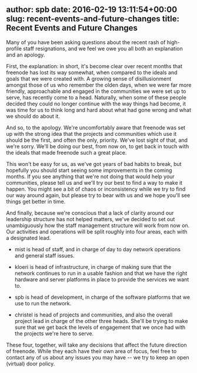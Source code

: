 author: spb
date: 2016-02-19 13:11:54+00:00
slug: recent-events-and-future-changes
title: Recent Events and Future Changes
---
Many of you have been asking questions about the recent rash of high-profile
staff resignations, and we feel we owe you all both an explanation and an
apology.

First, the explanation: in short, it's become clear over recent months that
freenode has lost its way somewhat, when compared to the ideals and goals that
we were created with. A growing sense of disillusionment amongst those of us who
remember the olden days, when we were far more friendly, approachable and
engaged in the communities we were set up to serve, has recently come to a head.
Naturally, when some of these people decided they could no longer continue with
the way things had become, it was time for us to think long and hard about what
had gone wrong and what we should do about it.

And so, to the apology. We're uncomfortably aware that freenode was set up with
the strong idea that the projects and communities which use it should be the
first, and often the only, priority. We've lost sight of that, and we're sorry.
We'll be doing our best, from now on, to get back in touch with the ideals that
made freenode such a great place.

This won't be easy for us, as we've got years of bad habits to break, but
hopefully you should start seeing some improvements in the coming months. If you
see anything that we're not doing that would help your communities, please tell
us and we'll try our best to find a way to make it happen. You might see a bit
of chaos or inconsistency while we try to find our way around again, but please
try to bear with us and we hope you'll see things get better in time.

And finally, because we're conscious that a lack of clarity around our
leadership structure has not helped matters, we've decided to set out
unambiguously how the staff management structure will work from now on. Our
activities and operations will be split roughly into four areas, each with a
designated lead.



	
  * mist is head of staff, and in charge of day to day network operations and general staff issues.

	
  * kloeri is head of infrastructure, in charge of making sure that the network continues to run in a usable fashion and that we have the right hardware and server platforms in place to provide the services we want to.

	
  * spb is head of development, in charge of the software platforms that we use to run the network.

	
  * christel is head of projects and communities, and also the overall project lead in charge of the other three heads. She'll be trying to make sure that we get back the levels of engagement that we once had with the projects we're here to serve.


These four, together, will take any decisions that affect the future direction
of freenode. While they each have their own area of focus, feel free to contact
any of us about any issues you may have -- we try to keep an open (virtual) door
policy.
